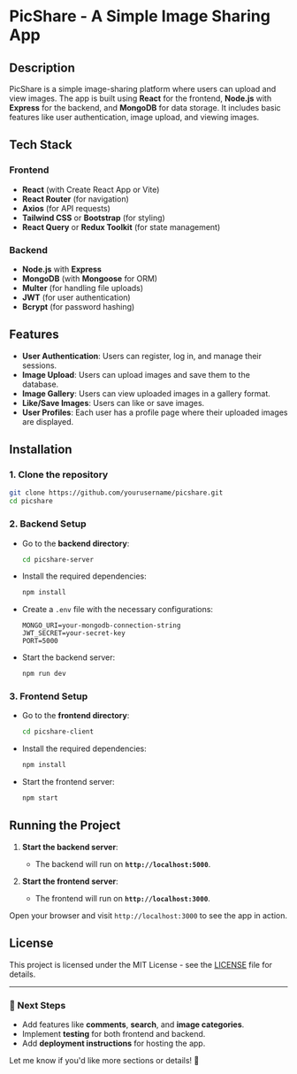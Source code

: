 # **PicShare - A Simple Image Sharing App**

## **Description**
PicShare is a simple image-sharing platform where users can upload and view images. The app is built using **React** for the frontend, **Node.js** with **Express** for the backend, and **MongoDB** for data storage. It includes basic features like user authentication, image upload, and viewing images.

## **Tech Stack**
### **Frontend**
- **React** (with Create React App or Vite)
- **React Router** (for navigation)
- **Axios** (for API requests)
- **Tailwind CSS** or **Bootstrap** (for styling)
- **React Query** or **Redux Toolkit** (for state management)

### **Backend**
- **Node.js** with **Express**
- **MongoDB** (with **Mongoose** for ORM)
- **Multer** (for handling file uploads)
- **JWT** (for user authentication)
- **Bcrypt** (for password hashing)

## **Features**
- **User Authentication**: Users can register, log in, and manage their sessions.
- **Image Upload**: Users can upload images and save them to the database.
- **Image Gallery**: Users can view uploaded images in a gallery format.
- **Like/Save Images**: Users can like or save images.
- **User Profiles**: Each user has a profile page where their uploaded images are displayed.

## **Installation**

### **1. Clone the repository**
```sh
git clone https://github.com/yourusername/picshare.git
cd picshare
```

### **2. Backend Setup**
- Go to the **backend directory**:
  ```sh
  cd picshare-server
  ```
- Install the required dependencies:
  ```sh
  npm install
  ```
- Create a `.env` file with the necessary configurations:
  ```
  MONGO_URI=your-mongodb-connection-string
  JWT_SECRET=your-secret-key
  PORT=5000
  ```
- Start the backend server:
  ```sh
  npm run dev
  ```

### **3. Frontend Setup**
- Go to the **frontend directory**:
  ```sh
  cd picshare-client
  ```
- Install the required dependencies:
  ```sh
  npm install
  ```
- Start the frontend server:
  ```sh
  npm start
  ```

## **Running the Project**

1. **Start the backend server**:
   - The backend will run on **`http://localhost:5000`**.

2. **Start the frontend server**:
   - The frontend will run on **`http://localhost:3000`**.

Open your browser and visit `http://localhost:3000` to see the app in action.


## **License**
This project is licensed under the MIT License - see the [LICENSE](LICENSE) file for details.

---

### **📌 Next Steps**
- Add features like **comments**, **search**, and **image categories**.
- Implement **testing** for both frontend and backend.
- Add **deployment instructions** for hosting the app.

Let me know if you'd like more sections or details! 🚀
